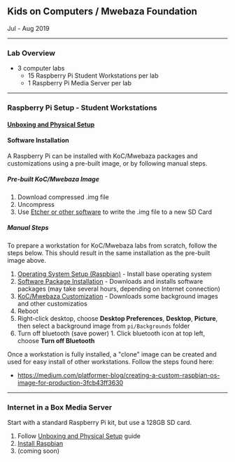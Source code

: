 ## Kids on Computers / Mwebaza Foundation
Jul - Aug 2019

----
### Lab Overview
* 3 computer labs
  * 15 Raspberry Pi Student Workstations per lab
  * 1 Raspberry Pi Media Server per lab

----
### Raspberry Pi Setup - Student Workstations

#### [Unboxing and Physical Setup](unboxing-and-physical-setup.md)

#### Software Installation
A Raspberry Pi can be installed with KoC/Mwebaza packages and customizations using a pre-built image, or by following manual steps.

##### Pre-built KoC/Mwebaza Image
  1. Download compressed .img file
  1. Uncompress
  1. Use [Etcher or other software](https://www.raspberrypi.org/documentation/installation/installing-images/README.md) to write the .img file to a new SD Card

##### Manual Steps
To prepare a workstation for KoC/Mwebaza labs from scratch, follow the steps below. This should result in the same installation as the pre-built image above.
  1. [Operating System Setup (Raspbian)](operating-system-setup-raspbian.md) - Install base operating system
  1. [Software Package Installation](software-package-installation.md) - Downloads and installs software packages (may take several hours, depending on Internet connection)
  1. [KoC/Mwebaza Customization](koc-mwebaza-customization.md) - Downloads some background images and other customizatios
  1. Reboot
  1. Right-click desktop, choose **Desktop Preferences**, **Desktop**, **Picture**, then select a background image from `pi/Backgrounds` folder
  1. Turn off bluetooth (save power)
    1. Click bluetooth icon at top left, choose **Turn off Bluetooth**
    
Once a workstation is fully installed, a "clone" image can be created and used for easy install of other workstations. Follow the steps found here:
  * https://medium.com/platformer-blog/creating-a-custom-raspbian-os-image-for-production-3fcb43ff3630


----
### Internet in a Box Media Server
Start with a standard Raspberry Pi kit, but use a 128GB SD card.
  1. Follow [Unboxing and Physical Setup]((unboxing-and-physical-setup.md)) guide
  1. [Install Raspbian](operating-system-setup-raspbian.md)
  1. (coming soon)

